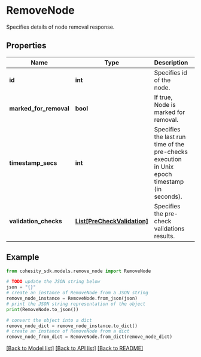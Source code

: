 # RemoveNode

Specifies details of node removal response.

## Properties

Name | Type | Description | Notes
------------ | ------------- | ------------- | -------------
**id** | **int** | Specifies id of the node. | [optional] 
**marked_for_removal** | **bool** | If true, Node is marked for removal. | [optional] 
**timestamp_secs** | **int** | Specifies the last run time of the pre-checks execution in Unix epoch timestamp (in seconds). | [optional] 
**validation_checks** | [**List[PreCheckValidation]**](PreCheckValidation.md) | Specifies the pre-check validations results. | [optional] 

## Example

```python
from cohesity_sdk.models.remove_node import RemoveNode

# TODO update the JSON string below
json = "{}"
# create an instance of RemoveNode from a JSON string
remove_node_instance = RemoveNode.from_json(json)
# print the JSON string representation of the object
print(RemoveNode.to_json())

# convert the object into a dict
remove_node_dict = remove_node_instance.to_dict()
# create an instance of RemoveNode from a dict
remove_node_from_dict = RemoveNode.from_dict(remove_node_dict)
```
[[Back to Model list]](../README.md#documentation-for-models) [[Back to API list]](../README.md#documentation-for-api-endpoints) [[Back to README]](../README.md)


